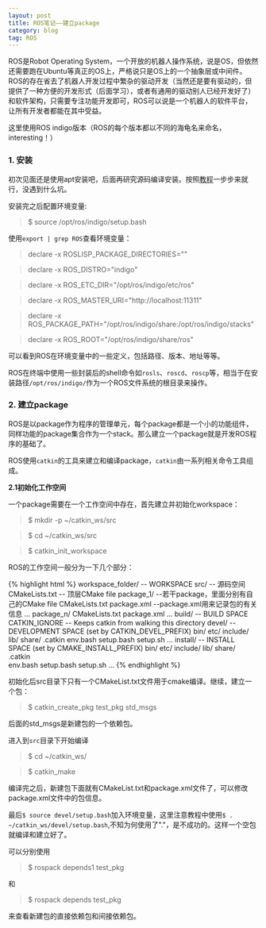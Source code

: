 ```yaml
---
layout: post
title: ROS笔记——建立package
category: blog
tag: ROS
---
```


ROS是Robot Operating System，一个开放的机器人操作系统，说是OS，但依然还需要跑在Ubuntu等真正的OS上，严格说只是OS上的一个抽象层或中间件。ROS的存在省去了机器人开发过程中繁杂的驱动开发（当然还是要有驱动的，但提供了一种方便的开发形式（后面学习），或者有通用的驱动别人已经开发好了）和软件架构，只需要专注功能开发即可，ROS可以说是一个机器人的软件平台，让所有开发者都能在其中受益。

这里使用ROS indigo版本（ROS的每个版本都以不同的海龟名来命名，interesting！）

### 1. 安装

初次见面还是使用apt安装吧，后面再研究源码编译安装。按照[教程](http://wiki.ros.org/indigo/Installation/Ubuntu)一步步来就行，没遇到什么坑。

安装完之后配置环境变量:

> $ source /opt/ros/indigo/setup.bash

使用`export | grep ROS`查看环境变量：

> declare -x ROSLISP_PACKAGE_DIRECTORIES=""

> declare -x ROS_DISTRO="indigo"

> declare -x ROS_ETC_DIR="/opt/ros/indigo/etc/ros"

> declare -x ROS_MASTER_URI="http://localhost:11311"

> declare -x ROS_PACKAGE_PATH="/opt/ros/indigo/share:/opt/ros/indigo/stacks"

> declare -x ROS_ROOT="/opt/ros/indigo/share/ros"

可以看到ROS在环境变量中的一些定义，包括路径、版本、地址等等。

ROS在终端中使用一些封装后的shell命令如`rosls`、`roscd`、`roscp`等，相当于在安装路径`/opt/ros/indigo/`作为一个ROS文件系统的根目录来操作。

### 2. 建立package

ROS是以package作为程序的管理单元，每个package都是一个小的功能组件，同样功能的package集合作为一个stack。那么建立一个package就是开发ROS程序的基础了。

ROS使用`catkin`的工具来建立和编译package，`catkin`由一系列相关命令工具组成。

**2.1初始化工作空间**

一个package需要在一个工作空间中存在，首先建立并初始化workspace：

>$ mkdir -p ~/catkin_ws/src

>$ cd ~/catkin_ws/src

>$ catkin\_init\_workspace

ROS的工作空间一般分为一下几个部分：

{% highlight html %}
workspace_folder/         -- WORKSPACE
	src/                  -- 源码空间
		CMakeLists.txt        -- 顶层CMake file
		package_1/         --若干package，里面分别有自己的CMake file
	      CMakeLists.txt
	      package.xml      --package.xml用来记录包的有关信息
	      ...
	    package_n/
	      CMakeLists.txt
	      package.xml
	      ...
	build/                  -- BUILD SPACE
	    CATKIN_IGNORE         -- Keeps catkin from walking this directory
	devel/                  -- DEVELOPMENT SPACE (set by CATKIN_DEVEL_PREFIX)
	    bin/
	    etc/
	    include/
	    lib/
	    share/
	    .catkin
	    env.bash
	    setup.bash
	    setup.sh
	    ...
	install/                -- INSTALL SPACE (set by CMAKE_INSTALL_PREFIX)
	    bin/
	    etc/
	    include/
	    lib/
	    share/
	    .catkin             
	    env.bash
	    setup.bash
	    setup.sh
	    ...
{% endhighlight %}

初始化后src目录下只有一个CMakeList.txt文件用于cmake编译。继续，建立一个包：

> $ catkin\_create\_pkg test\_pkg std_msgs 

后面的std_msgs是新建包的一个依赖包。

进入到`src`目录下开始编译

>$ cd ~/catkin_ws/

>$ catkin_make

编译完之后，新建包下面就有CMakeList.txt和package.xml文件了，可以修改package.xml文件中的包信息。

最后`$ source devel/setup.bash`加入环境变量，这里注意教程中使用`$ . ~/catkin_ws/devel/setup.bash`,不知为何使用了"."，是不成功的。这样一个空包就编译和建立好了。

可以分别使用

> $ rospack depends1 test_pkg

和

> $ rospack depends test_pkg

来查看新建包的直接依赖包和间接依赖包。























